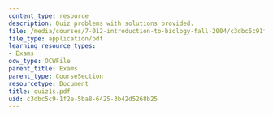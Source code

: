 ```yaml
---
content_type: resource
description: Quiz problems with solutions provided.
file: /media/courses/7-012-introduction-to-biology-fall-2004/c3dbc5c91f2e5ba864253b42d5268b25_quiz1s.pdf
file_type: application/pdf
learning_resource_types:
- Exams
ocw_type: OCWFile
parent_title: Exams
parent_type: CourseSection
resourcetype: Document
title: quiz1s.pdf
uid: c3dbc5c9-1f2e-5ba8-6425-3b42d5268b25
---
```

